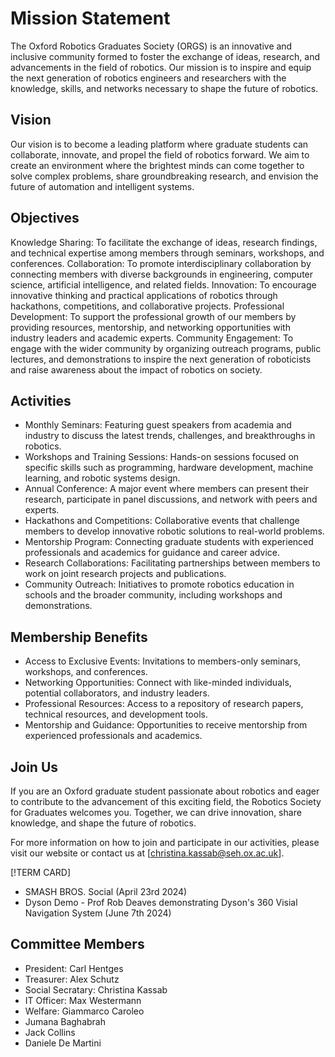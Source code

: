 # Mission Statement
The Oxford Robotics Graduates Society (ORGS) is an innovative and inclusive community formed to foster the exchange of ideas, research, and advancements in the field of robotics. Our mission is to inspire and equip the next generation of robotics engineers and researchers with the knowledge, skills, and networks necessary to shape the future of robotics.

## Vision
Our vision is to become a leading platform where graduate students can collaborate, innovate, and propel the field of robotics forward. We aim to create an environment where the brightest minds can come together to solve complex problems, share groundbreaking research, and envision the future of automation and intelligent systems.

## Objectives
Knowledge Sharing: To facilitate the exchange of ideas, research findings, and technical expertise among members through seminars, workshops, and conferences.
Collaboration: To promote interdisciplinary collaboration by connecting members with diverse backgrounds in engineering, computer science, artificial intelligence, and related fields.
Innovation: To encourage innovative thinking and practical applications of robotics through hackathons, competitions, and collaborative projects.
Professional Development: To support the professional growth of our members by providing resources, mentorship, and networking opportunities with industry leaders and academic experts.
Community Engagement: To engage with the wider community by organizing outreach programs, public lectures, and demonstrations to inspire the next generation of roboticists and raise awareness about the impact of robotics on society.

## Activities
- Monthly Seminars: Featuring guest speakers from academia and industry to discuss the latest trends, challenges, and breakthroughs in robotics.
- Workshops and Training Sessions: Hands-on sessions focused on specific skills such as programming, hardware development, machine learning, and robotic systems design.
- Annual Conference: A major event where members can present their research, participate in panel discussions, and network with peers and experts.
- Hackathons and Competitions: Collaborative events that challenge members to develop innovative robotic solutions to real-world problems.
- Mentorship Program: Connecting graduate students with experienced professionals and academics for guidance and career advice.
- Research Collaborations: Facilitating partnerships between members to work on joint research projects and publications.
- Community Outreach: Initiatives to promote robotics education in schools and the broader community, including workshops and demonstrations.

## Membership Benefits
- Access to Exclusive Events: Invitations to members-only seminars, workshops, and conferences.
- Networking Opportunities: Connect with like-minded individuals, potential collaborators, and industry leaders.
- Professional Resources: Access to a repository of research papers, technical resources, and development tools.
- Mentorship and Guidance: Opportunities to receive mentorship from experienced professionals and academics.

## Join Us
If you are an Oxford graduate student passionate about robotics and eager to contribute to the advancement of this exciting field, the Robotics Society for Graduates welcomes you. Together, we can drive innovation, share knowledge, and shape the future of robotics.

For more information on how to join and participate in our activities, please visit our website or contact us at [christina.kassab@seh.ox.ac.uk].

[!TERM CARD]
- SMASH BROS. Social (April 23rd 2024)
- Dyson Demo - Prof Rob Deaves demonstrating Dyson's 360 Visial Navigation System (June 7th 2024)

## Committee Members
- President: Carl Hentges
- Treasurer: Alex Schutz
- Social Secratary: Christina Kassab
- IT Officer: Max Westermann
- Welfare: Giammarco Caroleo
- Jumana Baghabrah
- Jack Collins
- Daniele De Martini
